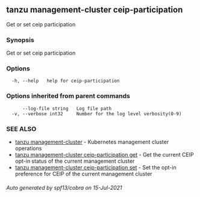 ## tanzu management-cluster ceip-participation

Get or set ceip participation

### Synopsis

Get or set ceip participation

### Options

```
  -h, --help   help for ceip-participation
```

### Options inherited from parent commands

```
      --log-file string   Log file path
  -v, --verbose int32     Number for the log level verbosity(0-9)
```

### SEE ALSO

* [tanzu management-cluster](tanzu_management-cluster.md)     - Kubernetes management cluster operations
* [tanzu management-cluster ceip-participation get](tanzu_management-cluster_ceip-participation_get.md)     - Get the current CEIP opt-in status of the current management cluster
* [tanzu management-cluster ceip-participation set](tanzu_management-cluster_ceip-participation_set.md)     - Set the opt-in preference for CEIP of the current management cluster

###### Auto generated by spf13/cobra on 15-Jul-2021
